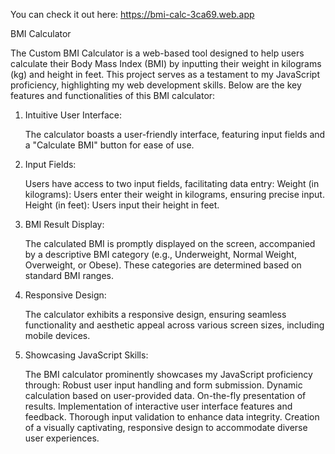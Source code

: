 You can check it out here: https://bmi-calc-3ca69.web.app





BMI Calculator

The Custom BMI Calculator is a web-based tool designed to help users calculate their Body Mass Index (BMI) by inputting their weight in kilograms (kg) and height in feet. This project serves as a testament to my JavaScript proficiency, highlighting my web development skills. Below are the key features and functionalities of this BMI calculator:


1. Intuitive User Interface:

    The calculator boasts a user-friendly interface, featuring input fields and a "Calculate BMI" button for ease of use.

2. Input Fields:

    Users have access to two input fields, facilitating data entry:
        Weight (in kilograms): Users enter their weight in kilograms, ensuring precise input.
        Height (in feet): Users input their height in feet.

3. BMI Result Display:

    The calculated BMI is promptly displayed on the screen, accompanied by a descriptive BMI category (e.g., Underweight, Normal Weight, Overweight, or Obese).
    These categories are determined based on standard BMI ranges.

4. Responsive Design:

    The calculator exhibits a responsive design, ensuring seamless functionality and aesthetic appeal across various screen sizes, including mobile devices.

5. Showcasing JavaScript Skills:

    The BMI calculator prominently showcases my JavaScript proficiency through:
        Robust user input handling and form submission.
        Dynamic calculation based on user-provided data.
        On-the-fly presentation of results.
        Implementation of interactive user interface features and feedback.
        Thorough input validation to enhance data integrity.
        Creation of a visually captivating, responsive design to accommodate diverse user experiences.   
